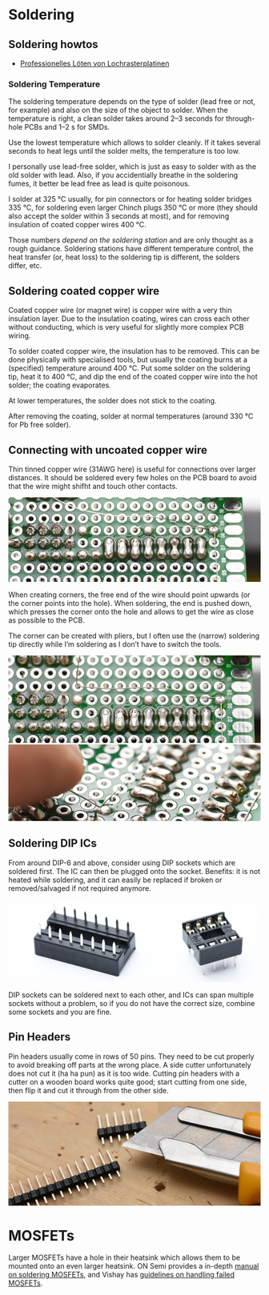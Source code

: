 # Soldering


## Soldering howtos

* [Professionelles Löten von Lochrasterplatinen](http://docplayer.org/5770969-Professionelles-loeten-von-lochrasterplatinen.html)

### Soldering Temperature

The soldering temperature depends on the type of solder (lead free or not, for example) and also
on the size of the object to solder. When the temperature is right, a clean solder takes around 2–3 seconds for through-hole PCBs
and 1–2 s for SMDs.

Use the lowest temperature which allows to solder cleanly. If it takes several seconds to heat legs until the solder melts,
the temperature is too low.

I personally use lead-free solder, which is just as easy to solder with as the old solder with lead. Also, if you
accidentially breathe in the soldering fumes, it better be lead free as lead is quite poisonous. 

I solder at 325 °C usually, for pin connectors or for heating solder bridges 335 °C, for soldering even larger Chinch plugs 350 °C
or more (they should also accept the solder within 3 seconds at most), and for removing insulation of coated copper wires 400 °C.

Those numbers *depend on the soldering station* and are only thought as a rough guidance. Soldering stations have
different temperature control, the heat transfer (or, heat loss) to the soldering tip is different, the solders differ, etc.


## Soldering coated copper wire

Coated copper wire (or magnet wire) is copper wire with a very thin insulation layer. Due to the insulation coating,
wires can cross each other without conducting, which is very useful for slightly more complex PCB wiring.

To solder coated copper wire, the insulation has to be removed. This can be done physically with specialised tools,
but usually the coating burns at a (specified) temperature around 400 °C. Put some solder on the soldering tip, heat it 
to 400 °C, and dip the end of the coated copper wire into the hot solder; the coating evaporates.

At lower temperatures, the solder does not stick to the coating.

After removing the coating, solder at normal temperatures (around 330 °C for Pb free solder).


## Connecting with uncoated copper wire

Thin tinned copper wire (31AWG here) is useful for connections over larger distances. It should be soldered every few
holes on the PCB board to avoid that the wire might shifht and touch other contacts.

![Copper wire](Pictures/solder-copper-wire-connection.jpg)

When creating corners, the free end of the wire should point upwards (or the corner points into the hole). When soldering,
the end is pushed down, which presses the corner onto the hole and allows to get the wire as close as possible to the PCB.

The corner can be created with pliers, but I often use the (narrow) soldering tip directly while I’m soldering as I don’t
have to switch the tools.

![Copper wire](Pictures/solder-copper-wire-bending.jpg)
![Copper wire](Pictures/solder-copper-wire-corner.jpg)


## Soldering DIP ICs

From around DIP-6 and above, consider using DIP sockets which are soldered first.
The IC can then be plugged onto the socket. Benefits: it is not heated while soldering,
and it can easily be replaced if broken or removed/salvaged if not required anymore.

![DIP sockets](Pictures/dip-sockets.jpg)

DIP sockets can be soldered next to each other, and ICs can span multiple sockets without a problem, so if you do not
have the correct size, combine some sockets and you are fine.


## Pin Headers

Pin headers usually come in rows of 50 pins. They need to be cut properly to avoid breaking off parts at the wrong place.
A side cutter unfortunately does not cut it (ha ha pun) as it is too wide. Cutting pin headers with a cutter on a wooden 
board works quite good; start cutting from one side, then flip it and cut it through from the other side.

![Cutting Pin Headers](Pictures/cut-pin-headers.jpg)


# MOSFETs

Larger MOSFETs have a hole in their heatsink which allows them to be mounted onto an even larger heatsink.
ON Semi provides a in-depth [manual on soldering MOSFETs][onsemi-mosfet], 
and Vishay has [guidelines on handling failed MOSFETs][vishay-mosfet].

[onsemi-mosfet]: https://www.onsemi.com/pub/Collateral/SOLDERRM-D.PDF
[vishay-mosfet]: http://www.vishay.com/docs/71436/an839.pdf
